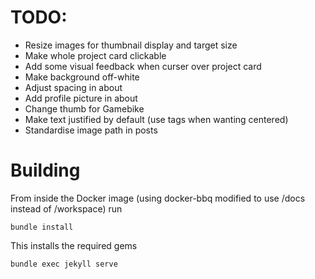 # TODO:
* Resize images for thumbnail display and target size
* Make whole project card clickable
* Add some visual feedback when curser over project card
* Make background off-white
* Adjust spacing in about
* Add profile picture in about
* Change thumb for Gamebike
* Make text justified by default (use tags when wanting centered)
* Standardise image path in posts 

# Building

From inside the Docker image (using docker-bbq modified to use /docs instead of /workspace) run

    bundle install

This installs the required gems

    bundle exec jekyll serve
